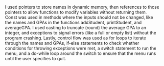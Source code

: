 I used pointers to store names in dynamic memory, then references to those pointers to allow functions to modify variables without returning them. Const was used in methods where the inputs should not be changed, like the names and GPAs in the functions addStudent, printStudent, and averageGPA. I used casting to truncate (round) the average GPA to an integer, and exceptions to signal errors (like a full or empty list) without the program crashing. Lastly, control flow was used as for loops to iterate through the names and GPAs, if-else statements to check whether conditions for throwing exceptions were met, a switch statement to run the menu, and a do-while loop around the switch to ensure that the menu runs until the user specifies to quit.
